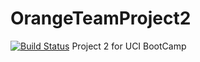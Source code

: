 # OrangeTeamProject2
[![Build Status](https://travis-ci.org/LuisMiguelRodriguez/OrangeTeamProject2.svg?branch=master)](https://travis-ci.org/LuisMiguelRodriguez/OrangeTeamProject2)
Project 2 for UCI BootCamp
